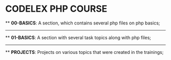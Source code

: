 # CODELEX PHP COURSE

** <b>00-BASICS</b>: A section, which contains several php files on php basics;
<hr>
** <b> 01-BASICS</b>: A section with several task topics along with php files;
<hr>
** <b> PROJECTS</b>: Projects on various topics that were created in the trainings;